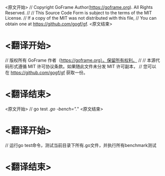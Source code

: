 
<原文开始>
// Copyright GoFrame Author(https://goframe.org). All Rights Reserved.
//
// This Source Code Form is subject to the terms of the MIT License.
// If a copy of the MIT was not distributed with this file,
// You can obtain one at https://github.com/gogf/gf.
<原文结束>

# <翻译开始>
// 版权所有 GoFrame 作者（https://goframe.org）。保留所有权利。
//
// 本源代码形式遵循 MIT 许可协议条款。如果随此文件未分发 MIT 许可副本，
// 您可以在 https://github.com/gogf/gf 获取一份。
# <翻译结束>







<原文开始>
// go test *.go -bench=".*"
<原文结束>

# <翻译开始>
// 运行go test命令，测试当前目录下所有.go文件，并执行所有benchmark测试
# <翻译结束>

